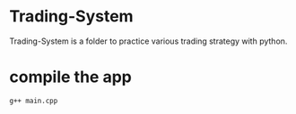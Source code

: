 # Trading-System

Trading-System is a folder to practice various trading strategy with python.

# compile the app

```bash
g++ main.cpp
```